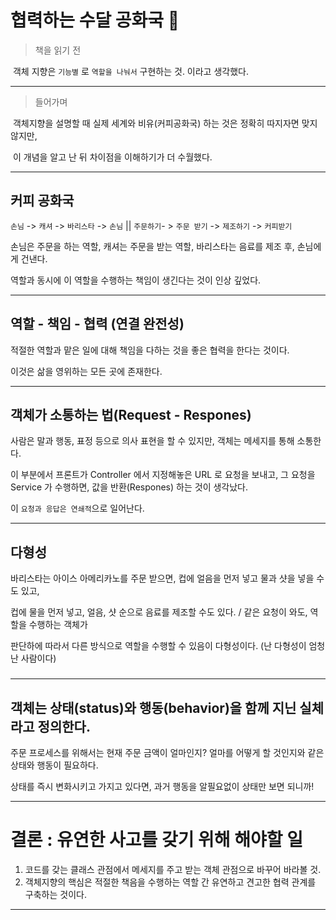 # 협력하는 수달 공화국 🦦

> 책을 읽기 전 

​	객체 지향은 `기능별` 로 `역할을 나눠서` 구현하는 것. 이라고 생각했다. 

---

> 들어가며

​	객체지향을 설명할 때 실제 세계와 비유(커피공화국) 하는 것은 정확히 따지자면 맞지 않지만, 

​	이 개념을 알고 난 뒤 차이점을 이해하기가 더 수월했다. 

---

## 커피 공화국

`손님` -> `캐셔`  ->  `바리스타`  -> `손님`  || `주문하기`- > `주문 받기`  -> `제조하기` -> `커피받기`

손님은 주문을 하는 역할, 캐셔는 주문을 받는 역할, 바리스타는 음료를 제조 후, 손님에게 건낸다. 

역할과 동시에 이 역할을 수행하는 책임이 생긴다는 것이 인상 깊었다. 

---

## 역할 - 책임 - 협력 (연결 완전성)

적절한 역할과 맡은 일에 대해 책임을 다하는 것을 좋은 협력을 한다는 것이다. 

이것은 삶을 영위하는 모든 곳에 존재한다. 

---

## 객체가 소통하는 법(Request - Respones)

사람은 말과 행동, 표정 등으로 의사 표현을 할 수 있지만, 객체는 메세지를 통해 소통한다. 

이 부분에서 프론트가 Controller 에서 지정해놓은 URL 로 요청을 보내고, 그 요청을 Service 가 수행하면, 값을 반환(Respones) 하는 것이 생각났다. 

이 `요청과 응답은 연쇄적`으로 일어난다. 

---

## 다형성

바리스타는 아이스 아메리카노를 주문 받으면, 컵에 얼음을 먼저 넣고 물과 샷을 넣을 수도 있고,

 컵에 물을 먼저 넣고, 얼음, 샷 순으로 음료를 제조할 수도 있다. / 같은 요청이 와도, 역할을 수행하는 객체가

판단하에 따라서 다른 방식으로 역할을 수행할 수 있음이 다형성이다. (난 다형성이 엄청난 사람이다)

### 

---

## 객체는 상태(status)와 행동(behavior)을 함께 지닌 실체라고 정의한다. 

주문 프로세스를 위해서는 현재 주문 금액이 얼마인지? 얼마를 어떻게 할 것인지와 같은 상태와 행동이 필요하다. 

상태를 즉시 변화시키고 가지고 있다면, 과거 행동을 알필요없이 상태만 보면 되니까!

---

# 결론 : 유연한 사고를 갖기 위해 해야할 일 

1. 코드를 갖는 클래스 관점에서 메세지를 주고 받는 객체 관점으로 바꾸어 바라볼 것. 
2. 객체지향의 핵심은 적절한 책음을 수행하는 역할 간 유연하고 견고한 협력 관계를 구축하는 것이다. 

---



